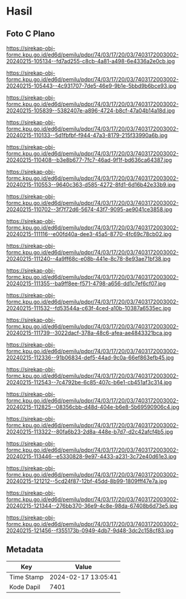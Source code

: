# Hasil

## Foto C Plano

https://sirekap-obj-formc.kpu.go.id/ed6d/pemilu/pdpr/74/03/17/20/03/7403172003002-20240215-105134--fd7ad255-c8cb-4a81-a498-6e4336a2e0cb.jpg

https://sirekap-obj-formc.kpu.go.id/ed6d/pemilu/pdpr/74/03/17/20/03/7403172003002-20240215-105443--4c931707-7de5-46e9-9b1e-5bbd9b6bce93.jpg

https://sirekap-obj-formc.kpu.go.id/ed6d/pemilu/pdpr/74/03/17/20/03/7403172003002-20240215-105839--5382407e-a896-4724-b8cf-47a04b14a18d.jpg

https://sirekap-obj-formc.kpu.go.id/ed6d/pemilu/pdpr/74/03/17/20/03/7403172003002-20240215-110133--5d1fbfbf-f944-47a3-8179-215f33990a6b.jpg

https://sirekap-obj-formc.kpu.go.id/ed6d/pemilu/pdpr/74/03/17/20/03/7403172003002-20240215-110408--b3e8b677-7fc7-46ad-9f1f-bd636ca64387.jpg

https://sirekap-obj-formc.kpu.go.id/ed6d/pemilu/pdpr/74/03/17/20/03/7403172003002-20240215-110553--9640c363-d585-4272-8fd1-6d16b42e33b9.jpg

https://sirekap-obj-formc.kpu.go.id/ed6d/pemilu/pdpr/74/03/17/20/03/7403172003002-20240215-110702--3f7f72d6-5674-43f7-9095-ae9041ce3858.jpg

https://sirekap-obj-formc.kpu.go.id/ed6d/pemilu/pdpr/74/03/17/20/03/7403172003002-20240215-111116--e00fd40a-dee3-45a5-8770-4fc69c78cb02.jpg

https://sirekap-obj-formc.kpu.go.id/ed6d/pemilu/pdpr/74/03/17/20/03/7403172003002-20240215-111240--4a9ff68c-e08b-441e-8c78-8e93ae71bf38.jpg

https://sirekap-obj-formc.kpu.go.id/ed6d/pemilu/pdpr/74/03/17/20/03/7403172003002-20240215-111355--ba9ff8ee-f571-4798-a656-dd1c7ef6cf07.jpg

https://sirekap-obj-formc.kpu.go.id/ed6d/pemilu/pdpr/74/03/17/20/03/7403172003002-20240215-111532--fd53544a-c63f-4ced-a10b-10387a6535ec.jpg

https://sirekap-obj-formc.kpu.go.id/ed6d/pemilu/pdpr/74/03/17/20/03/7403172003002-20240215-111739--3022dacf-378a-48c6-afea-ae4843321bca.jpg

https://sirekap-obj-formc.kpu.go.id/ed6d/pemilu/pdpr/74/03/17/20/03/7403172003002-20240215-112336--91b06834-def5-44ad-9c0a-66ef863efb45.jpg

https://sirekap-obj-formc.kpu.go.id/ed6d/pemilu/pdpr/74/03/17/20/03/7403172003002-20240215-112543--7c4792be-6c85-407c-b6e1-cb451af3c314.jpg

https://sirekap-obj-formc.kpu.go.id/ed6d/pemilu/pdpr/74/03/17/20/03/7403172003002-20240215-112825--08356cbb-d48d-404e-b6e8-5b69590906c4.jpg

https://sirekap-obj-formc.kpu.go.id/ed6d/pemilu/pdpr/74/03/17/20/03/7403172003002-20240215-113322--80fa6b23-2d8a-448e-b7d7-d2c42afcf4b5.jpg

https://sirekap-obj-formc.kpu.go.id/ed6d/pemilu/pdpr/74/03/17/20/03/7403172003002-20240215-113446--e5330828-9e97-4433-a231-3c72e40d61e3.jpg

https://sirekap-obj-formc.kpu.go.id/ed6d/pemilu/pdpr/74/03/17/20/03/7403172003002-20240215-121212--5cd24f87-12bf-45dd-8b99-1809fff47e7a.jpg

https://sirekap-obj-formc.kpu.go.id/ed6d/pemilu/pdpr/74/03/17/20/03/7403172003002-20240215-121344--276bb370-36e9-4c8e-98da-67408b6d73e5.jpg

https://sirekap-obj-formc.kpu.go.id/ed6d/pemilu/pdpr/74/03/17/20/03/7403172003002-20240215-121456--f355173b-0949-4db7-9d48-3dc2c158cf83.jpg


## Metadata

| Key        | Value               |
| ---------- | ------------------- |
| Time Stamp | 2024-02-17 13:05:41 |
| Kode Dapil | 7401                |



